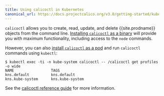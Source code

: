 ```yaml
---
title: Using calicoctl in Kubernetes
canonical_url: https://docs.projectcalico.org/v3.0/getting-started/kubernetes/tutorials/using-calicoctl
---
```


`calicoctl` allows you to create, read, update, and delete {{site.prodname}} objects
from the command line. [Installing `calicoctl` as a binary](/{{page.version}}/usage/calicoctl/install#installing-calicoctl-as-a-binary) 
will provide you with maximum functionality, including access to the 
`node` commands. 

However, you can also [install `calicoctl` as a pod](/{{page.version}}/usage/calicoctl/install#installing-calicoctl-as-a-container) and run `calicoctl` 
commands using `kubectl`:

```
$ kubectl exec -ti -n kube-system calicoctl -- /calicoctl get profiles -o wide
NAME                 TAGS
kns.default          kns.default
kns.kube-system      kns.kube-system
```

See the [calicoctl reference guide]({{site.baseurl}}/{{page.version}}/reference/calicoctl) 
for more information.
